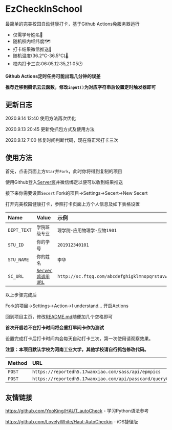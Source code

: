 # EzCheckInSchool
最简单的完美校园自动健康打卡，基于Github Actions免服务器运行

- 仅需学号姓名🎫
- 随机校内经纬度🗺️
- 打卡结果微信推送💬
- 随机温度(36.2℃-36.5℃)🌡
- 校内打卡三次:06:05,12:35,21:05🕑

**Github Actions定时任务可能出现几分钟的误差**

**推荐迁移到腾讯云云函数，修改`input()`为对应字符串后设置定时触发器即可**

## 更新日志
2020.9.14 12:40 使用方法再次优化

2020.9.13 20:45 更新免抓包方式及使用方法

2020.9.12 7:00 修复时间判断代码，现在将正常打卡三次

## 使用方法
首先，点击页面上方`Star`并`Fork`，此时你将得到复制的项目

使用Github登入[Server酱](http://sc.ftqq.com/)并微信绑定以便可以收到结果推送

接下来你需要设置`Secert` Fork的项目->Settings->Secert->New Secert

打开完美校园健康打卡，参照打卡页面上方个人信息及如下表格设置

|Name|Value|示例|
| :-----| :---- | :---- |
|`DEPT_TEXT`|`学院班级专业`|`理学院-应用物理学-应物1901`|
|`STU_ID`|`你的学号`|`201912340101`|
|`STU_NAME`|`你的姓名`|`李华`|
|`SC_URL`|[`Server酱调用URL`](http://sc.ftqq.com/?c=code)|`http://sc.ftqq.com/abcdefghigklmnopqrstuvwxyz.send`| 

以上步骤完成后

Fork的项目->Settings->Action->I understand... 开启Actions

回到项目主页，修改[README.md](/README.md)随便加几个空格即可

**首次开启若不在打卡时间将会重打早间卡作为测试**

设置完成打卡后打卡时间内会每天自动打卡三次，第一次使用请观察效果。

**注意：本项目默认学校为河南工业大学，其他学校请自行抓包修改代码。**

|Method|URL|修改|
| :-----| :---- | :---- |
|`POST`|`https://reportedh5.17wanxiao.com/sass/api/epmpics`|`main.py`|
|`POST`|`https://reportedh5.17wanxiao.com/api/passcard/queryOrg`|`response.json`|
## 友情链接

https://github.com/YooKing/HAUT_autoCheck - 学习Python语法参考

https://github.com/LovelyWhite/Haut-AutoCheckin - iOS捷径版

